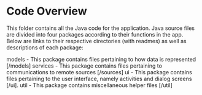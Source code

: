 # Code Overview

This folder contains all the Java code for the application. Java source files are divided into four packages according to their functions in the app. Below are links to their respective directories (with readmes) as well as descriptions of each package:

models - This package contains files pertaining to how data is represented [/models]
services - This package contains files pertaining to communications to remote sources [/sources]
ui - This package contains files pertaining to the user interface, namely activities and dialog screens [/ui].
util - This package contains miscellaneous helper files [/util]
